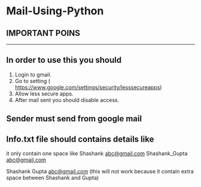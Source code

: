 # Mail-Using-Python

## IMPORTANT POINS
********************

## In order to use this you should 
 1) Login to gmail.
 2) Go to setting ( https://www.google.com/settings/security/lesssecureapps)
 3) Allow less secure apps.
 4) After mail sent you should disable access. 
## Sender must send from google mail

## Info.txt file should contains details like
it only contain one space like
Shashank abc@gmail.com
Shashank_Gupta abc@gmail.com

Shashank Gupta abc@gmail.com (this will not work because it contain extra space
                              between Shashank and Gupta)
                              
